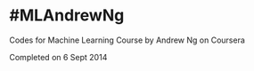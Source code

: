 #MLAndrewNg
==========

Codes for Machine Learning Course by Andrew Ng on Coursera

Completed on 6 Sept 2014





